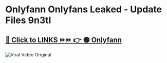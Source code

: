 
 # Onlyfann Onlyfans Leaked - Update Files 9n3tl

## <h2><a href="https://clipsfans.com/Onlyfann&ref=git">🔗 Click to LINKS ⏩⏩ 👉 🟢 Onlyfann </a></h2>

<a href="https://clipsfans.com/Onlyfann&ref=git" rel="nofollow" data-target="animated-image.originalLink"><img src="https://i.ibb.co.com/xMMVF88/686577567.gif" alt="Viral Video Original" style="max-width: 100%; display: inline-block;" data-target="animated-image.originalImage"></a>

